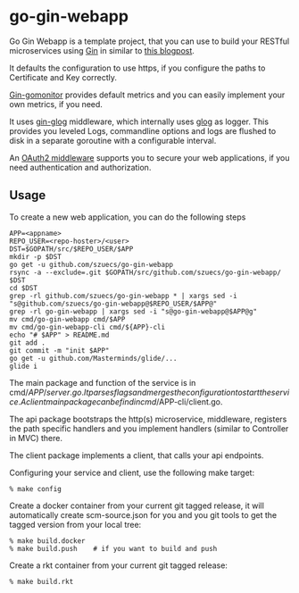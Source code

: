 # go-gin-webapp
Go Gin Webapp is a template project, that you can use to build your
RESTful microservices using [Gin](https://github.com/gin-gonic/gin) in
similar to [this blogpost](http://txt.fliglio.com/2014/07/restful-microservices-in-go-with-gin/).

It defaults the configuration to use https, if you configure the paths
to Certificate and Key correctly.

[Gin-gomonitor](https://github.com/zalando/gin-gomonitor)
provides default metrics and you can easily implement your own
metrics, if you need.

It uses [gin-glog](https://github.com/zalando/gin-glog)
middleware, which internally uses [glog](https://github.com/golang/glog) as
logger. This provides you leveled Logs, commandline options and logs
are flushed to disk in a separate goroutine with a configurable interval.

An [OAuth2 middleware](https://github.com/zalando/gin-oauth2)
supports you to secure your web applications, if you need
authentication and authorization.

## Usage

To create a new web application, you can do the following steps

    APP=<appname>
    REPO_USER=<repo-hoster>/<user>
    DST=$GOPATH/src/$REPO_USER/$APP
    mkdir -p $DST
    go get -u github.com/szuecs/go-gin-webapp
    rsync -a --exclude=.git $GOPATH/src/github.com/szuecs/go-gin-webapp/ $DST
    cd $DST
    grep -rl github.com/szuecs/go-gin-webapp * | xargs sed -i "s@github.com/szuecs/go-gin-webapp@$REPO_USER/$APP@"
    grep -rl go-gin-webapp | xargs sed -i "s@go-gin-webapp@$APP@g"
    mv cmd/go-gin-webapp cmd/$APP
    mv cmd/go-gin-webapp-cli cmd/${APP}-cli
    echo "# $APP" > README.md
    git add .
    git commit -m "init $APP"
    go get -u github.com/Masterminds/glide/... 
    glide i

The main package and function of the service is in
cmd/$APP/server.go. It parses flags and merges the configuration to
start the service. A client main package can be find in
cmd/$APP-cli/client.go.

The api package bootstraps the http(s) microservice, middleware,
registers the path specific handlers and you implement handlers
(similar to Controller in MVC) there.

The client package implements a client, that calls your api endpoints.

Configuring your service and client, use the following make target:

    % make config

Create a docker container from your current git tagged release, it
will automatically create scm-source.json for you and you git tools to
get the tagged version from your local tree:

    % make build.docker
    % make build.push    # if you want to build and push

Create a rkt container from your current git tagged release:

    % make build.rkt
